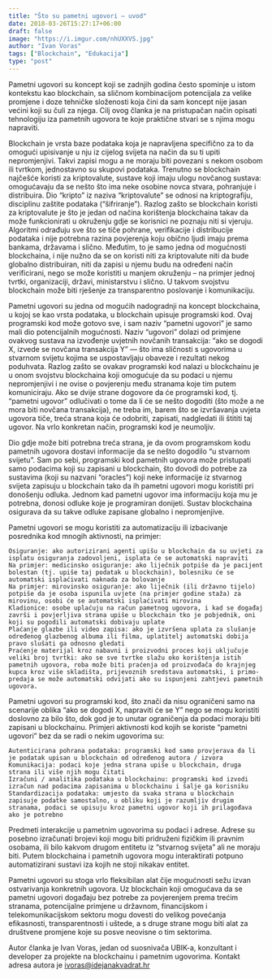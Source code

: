 ```yaml
---
title: "Što su pametni ugovori – uvod"
date: 2018-03-26T15:27:17+06:00
draft: false
image: "https://i.imgur.com/nhUXXVS.jpg"
author: "Ivan Voras"
tags: ["Blockchain", "Edukacija"]
type: "post"
---
```


Pametni ugovori su koncept koji se zadnjih godina često spominje u istom kontekstu kao blockchain, sa sličnom kombinacijom potencijala za velike promjene i doze tehničke složenosti koja čini da sam koncept nije jasan većini koji su čuli za njega. Cilj ovog članka je na pristupačan način opisati tehnologiju iza pametnih ugovora te koje praktične stvari se s njima mogu napraviti.

Blockchain je vrsta baze podataka koja je napravljena specifično za to da omogući upisivanje u nju iz cijelog svijeta na način da su ti upiti nepromjenjivi. Takvi zapisi mogu a ne moraju biti povezani s nekom osobom ili tvrtkom, jednostavno su skupovi podataka. Trenutno se blockchain najčešće koristi za kriptovalute, sustave koji imaju ulogu novčanog sustava: omogućavaju da se nešto što ima neke osobine novca stvara, pohranjuje i distribuira. Dio “kripto” iz naziva “kriptovalute” se odnosi na kriptografiju, disciplinu zaštite podataka (“šifriranje”). Razlog zašto se blockchain koristi za kriptovalute je što je jedan od načina korištenja blockchaina takav da može funkcionirati u okruženju gdje se korisnici ne poznaju niti si vjeruju. Algoritmi odrađuju sve što se tiče pohrane, verifikacije i distribucije podataka i nije potrebna razina povjerenja koju obično ljudi imaju prema bankama, državama i slično. Međutim, to je samo jedna od mogućnosti blockchaina, i nije nužno da se on koristi niti za kriptovalute niti da bude globalno distribuiran, niti da zapisi u njemu budu na određeni način verificirani, nego se može koristiti u manjem okruženju – na primjer jednoj tvrtki, organizaciji, državi, ministarstvu i slično. U takvom svojstvu blockchain može biti rješenje za transparentno poslovanje i komunikaciju.

Pametni ugovori su jedna od mogućih nadogradnji na koncept blockchaina, u kojoj se kao vrsta podataka, u blockchain upisuje programski kod. Ovaj programski kod može gotovo sve, i sam naziv “pametni ugovori” je samo mali dio potencijalnih mogućnosti. Naziv “ugovori” dolazi od primjene ovakvog sustava na izvođenje uvjetnih novčanih transakcija: “ako se dogodi X, izvede se novčana transakcija Y” — što ima sličnosti s ugovorima u stvarnom svijetu kojima se uspostavljaju obaveze i rezultati nekog poduhvata. Razlog zašto se ovakav programski kod nalazi u blockchainu je u onom svojstvu blockchaina koji omogućuje da su podaci u njemu nepromjenjivi i ne ovise o povjerenju među stranama koje tim putem komuniciraju. Ako se dvije strane dogovore da će programski kod, tj. “pametni ugovor” odlučivati o tome da li će se nešto dogoditi (što može a ne mora biti novčana transakcija), ne treba im, barem što se izvršavanja uvjeta ugovora tiče, treća strana koja će odobriti, zapisati, nadgledati ili štititi taj ugovor. Na vrlo konkretan način, programski kod je neumoljiv.

Dio gdje može biti potrebna treća strana, je da ovom programskom kodu pametnih ugovora dostavi informacije da se nešto dogodilo “u stvarnom svijetu”. Sam po sebi, programski kod pametnih ugovora može pristupati samo podacima koji su zapisani u blockchain, što dovodi do potrebe za sustavima (koji su nazvani “oracles”) koji neke informacije iz stvarnog svijeta zapisuju u blockchain tako da ih pametni ugovori mogu koristiti pri donošenju odluka. Jednom kad pametni ugovor ima informaciju koja mu je potrebna, donosi odluke koje je programiran donijeti. Sustav blockchaina osigurava da su takve odluke zapisane globalno i nepromjenjive.

Pametni ugovori se mogu koristiti za automatizaciju ili izbacivanje posrednika kod mnogih aktivnosti, na primjer:

    Osiguranje: ako autorizirani agenti upišu u blockchain da su uvjeti za isplatu osiguranja zadovoljeni, isplata će se automatski napraviti
    Na primjer: medicinsko osiguranje: ako liječnik potpiše da je pacijent bolestan (tj. upiše taj podatak u blockchain), bolesniku će se automatski isplaćivati naknada za bolovanje
    Na primjer: mirovinsko osiguranje: ako liječnik (ili državno tijelo) potpiše da je osoba ispunila uvjete (na primjer godine staža) za mirovinu, osobi će se automatski isplaćivati mirovina
    Kladionice: osobe uplaćuju na račun pametnog ugovora, i kad se događaj završi i povjerljiva strana upiše u blockchain tko je pobjednik, oni koji su pogodili automatski dobivaju uplate
    Plaćanje glazbe ili video zapisa: ako je izvršena uplata za slušanje određenog glazbenog albuma ili filma, uplatitelj automatski dobija pravo slušati ga odnosno gledati
    Praćenje materijal kroz nabavni i proizvodni proces koji uključuje veliki broj tvrtki: ako se sve tvrtke slažu oko korištenja istih pametnih ugovora, roba može biti praćenja od proizvođača do krajnjeg kupca kroz više skladišta, prijevoznih sredstava automatski, i primo-predaja se može automatski odvijati ako su ispunjeni zahtjevi pametnih ugovora.

Pametni ugovori su programski kod, što znači da nisu ograničeni samo na scenarije oblika “ako se dogodi X, napraviti će se Y” nego se mogu koristiti doslovno za bilo što, dok god je to unutar ograničenja da podaci moraju biti zapisani u blockchainu. Primjeri aktivnosti kod kojih se koriste “pametni ugovori” bez da se radi o nekim ugovorima su:

    Autenticirana pohrana podataka: programski kod samo provjerava da li je podatak upisan u blockchain od određenog autora / izvora
    Komunikacija: podaci koje jedna strana upiše u blockchain, druga strana ili više njih mogu čitati
    Izračuni / analitika podataka u blockchainu: programski kod izvodi izračun nad podacima zapisanima u blockchainu i šalje ga korisniku
    Standardizacija podataka: umjesto da svaka strana u blockchain zapisuje podatke samostalno, u obliku koji je razumljiv drugim stranama, podaci se upisuju kroz pametni ugovor koji ih prilagođava ako je potrebno

Predmeti interakcije u pametnim ugovorima su podaci i adrese. Adrese su posebno izračunati brojevi koji mogu biti pridruženi fizičkim ili pravnim osobama, ili bilo kakvom drugom entitetu iz “stvarnog svijeta” ali ne moraju biti. Putem blockchaina i pametnih ugovora mogu interaktirati potpuno automatizirani sustavi iza kojih ne stoji nikakav entitet.

Pametni ugovori su stoga vrlo fleksibilan alat čije mogućnosti sežu izvan ostvarivanja konkretnih ugovora. Uz blockchain koji omogućava da se pametni ugovori događaju bez potrebe za povjerenjem prema trećim stranama, potencijalne primjene u državnom, financijskom i telekomunikacijskom sektoru mogu dovesti do velikog povećanja efikasnosti, transparentnosti i uštede, a s druge strane mogu biti alat za društvene promjene koje su posve neovisne o tim sektorima.

 

Autor članka je Ivan Voras, jedan od suosnivača UBIK-a, konzultant i developer za projekte na blockchainu i pametnim ugovorima.
Kontakt adresa autora je ivoras@idejanakvadrat.hr
